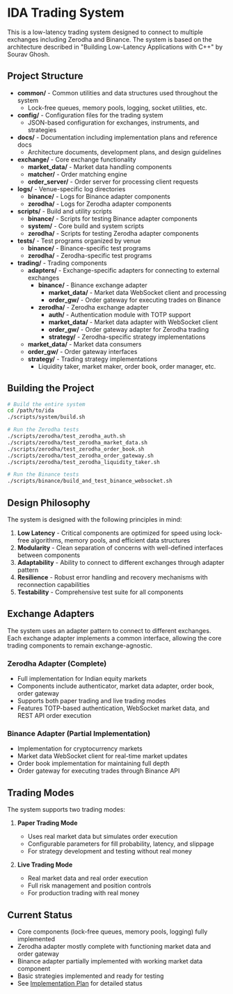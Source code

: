 # IDA Trading System

This is a low-latency trading system designed to connect to multiple exchanges including Zerodha and Binance. The system is based on the architecture described in "Building Low-Latency Applications with C++" by Sourav Ghosh.

## Project Structure

- **common/** - Common utilities and data structures used throughout the system
  - Lock-free queues, memory pools, logging, socket utilities, etc.
- **config/** - Configuration files for the trading system
  - JSON-based configuration for exchanges, instruments, and strategies
- **docs/** - Documentation including implementation plans and reference docs
  - Architecture documents, development plans, and design guidelines
- **exchange/** - Core exchange functionality
  - **market_data/** - Market data handling components
  - **matcher/** - Order matching engine
  - **order_server/** - Order server for processing client requests
- **logs/** - Venue-specific log directories
  - **binance/** - Logs for Binance adapter components
  - **zerodha/** - Logs for Zerodha adapter components
- **scripts/** - Build and utility scripts
  - **binance/** - Scripts for testing Binance adapter components
  - **system/** - Core build and system scripts
  - **zerodha/** - Scripts for testing Zerodha adapter components
- **tests/** - Test programs organized by venue
  - **binance/** - Binance-specific test programs
  - **zerodha/** - Zerodha-specific test programs
- **trading/** - Trading components
  - **adapters/** - Exchange-specific adapters for connecting to external exchanges
    - **binance/** - Binance exchange adapter
      - **market_data/** - Market data WebSocket client and processing
      - **order_gw/** - Order gateway for executing trades on Binance
    - **zerodha/** - Zerodha exchange adapter
      - **auth/** - Authentication module with TOTP support
      - **market_data/** - Market data adapter with WebSocket client
      - **order_gw/** - Order gateway adapter for Zerodha trading
      - **strategy/** - Zerodha-specific strategy implementations
  - **market_data/** - Market data consumers
  - **order_gw/** - Order gateway interfaces
  - **strategy/** - Trading strategy implementations
    - Liquidity taker, market maker, order book, order manager, etc.

## Building the Project

```bash
# Build the entire system
cd /path/to/ida
./scripts/system/build.sh

# Run the Zerodha tests
./scripts/zerodha/test_zerodha_auth.sh
./scripts/zerodha/test_zerodha_market_data.sh
./scripts/zerodha/test_zerodha_order_book.sh
./scripts/zerodha/test_zerodha_order_gateway.sh
./scripts/zerodha/test_zerodha_liquidity_taker.sh

# Run the Binance tests
./scripts/binance/build_and_test_binance_websocket.sh
```

## Design Philosophy

The system is designed with the following principles in mind:

1. **Low Latency** - Critical components are optimized for speed using lock-free algorithms, memory pools, and efficient data structures
2. **Modularity** - Clean separation of concerns with well-defined interfaces between components
3. **Adaptability** - Ability to connect to different exchanges through adapter pattern
4. **Resilience** - Robust error handling and recovery mechanisms with reconnection capabilities
5. **Testability** - Comprehensive test suite for all components

## Exchange Adapters

The system uses an adapter pattern to connect to different exchanges. Each exchange adapter implements a common interface, allowing the core trading components to remain exchange-agnostic.

### Zerodha Adapter (Complete)
- Full implementation for Indian equity markets
- Components include authenticator, market data adapter, order book, order gateway
- Supports both paper trading and live trading modes
- Features TOTP-based authentication, WebSocket market data, and REST API order execution

### Binance Adapter (Partial Implementation)
- Implementation for cryptocurrency markets
- Market data WebSocket client for real-time market updates
- Order book implementation for maintaining full depth
- Order gateway for executing trades through Binance API

## Trading Modes

The system supports two trading modes:

1. **Paper Trading Mode**
   - Uses real market data but simulates order execution
   - Configurable parameters for fill probability, latency, and slippage
   - For strategy development and testing without real money

2. **Live Trading Mode**
   - Real market data and real order execution
   - Full risk management and position controls
   - For production trading with real money

## Current Status

- Core components (lock-free queues, memory pools, logging) fully implemented
- Zerodha adapter mostly complete with functioning market data and order gateway
- Binance adapter partially implemented with working market data component
- Basic strategies implemented and ready for testing
- See [Implementation Plan](/docs/siriquantum_dev_impl_plan.md) for detailed status